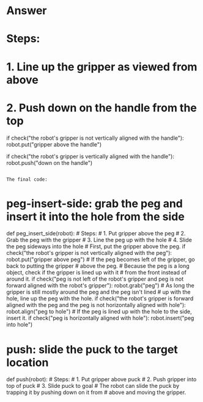 


# Answer

# Steps:
#  1. Line up the gripper as viewed from above
#  2. Push down on the handle from the top

if check("the robot's gripper is not vertically aligned with the handle"):
    robot.put("gripper above the handle")

if check("the robot's gripper is vertically aligned with the handle"):
    robot.push("down on the handle")

```

The final code:

```
# peg-insert-side: grab the peg and insert it into the hole from the side
def peg_insert_side(robot):
    # Steps:
    #  1. Put gripper above the peg
    #  2. Grab the peg with the gripper
    #  3. Line the peg up with the hole
    #  4. Slide the peg sideways into the hole
    # First, put the gripper above the peg.
    if check("the robot's gripper is not vertically aligned with the peg"):
        robot.put("gripper above peg")
    # If the peg becomes left of the gripper, go back to putting the gripper
    # above the peg.
    # Because the peg is a long object, check if the gripper is lined up with it
    # from the front instead of around it.
    if check("peg is not left of the robot's gripper and peg is not forward aligned with the robot's gripper"):
        robot.grab("peg")
    # As long the gripper is still mostly around the peg and the peg isn't lined
    # up with the hole, line up the peg with the hole.
    if check("the robot's gripper is forward aligned with the peg and the peg is not horizontally aligned with hole"):
        robot.align("peg to hole")
    # If the peg is lined up with the hole to the side, insert it.
    if check("peg is horizontally aligned with hole"):
        robot.insert("peg into hole")

# push: slide the puck to the target location
def push(robot):
    # Steps:
    #  1. Put gripper above puck
    #  2. Push gripper into top of puck
    #  3. Slide puck to goal
    # The robot can slide the puck by trapping it by pushing down on it from
    # above and moving the gripper.